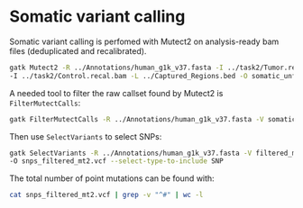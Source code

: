# Somatic variant calling

Somatic variant calling is perfomed with Mutect2 on analysis-ready bam files (deduplicated and recalibrated). 


```bash
gatk Mutect2 -R ../Annotations/human_g1k_v37.fasta -I ../task2/Tumor.recal.bam \
-I ../task2/Control.recal.bam -L ../Captured_Regions.bed -O somatic_unfiltered_mt2.vcf
```

A needed tool to filter the raw callset found by Mutect2 is `FilterMutectCalls`:

```bash
gatk FilterMutectCalls -R ../Annotations/human_g1k_v37.fasta -V somatic_unfiltered_mt2.vcf -O filtered_mt2.vcf
```

Then use `SelectVariants` to select SNPs:

```bash
gatk SelectVariants -R ../Annotations/human_g1k_v37.fasta -V filtered_mt2.vcf \
-O snps_filtered_mt2.vcf --select-type-to-include SNP
```

The total number of point mutations can be found with:

```bash
cat snps_filtered_mt2.vcf | grep -v "^#" | wc -l
```

